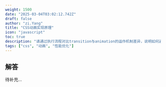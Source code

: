 ```yaml
---
weight: 1500
date: "2025-03-04T03:02:12.742Z"
draft: false
author: "zi.Yang"
title: "CSS动画实现原理"
icon: "javascript"
toc: true
description: "请通过执行流程对比transition与animation的运作机制差异，说明如何通过@keyframes定义复杂动画序列，并解释will-change属性在动画性能优化中的作用原理。"
tags: ["css", "动画", "性能优化"]
---
```


## 解答

待补充...

